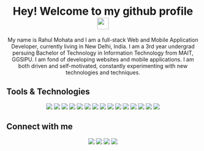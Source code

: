<h1 align="center">Hey! Welcome to my github profile <img src="https://tenor.com/view/elsalla-gif-19369358" width="30"/></h1> 
 
<!--
**Rahulm2310/Rahulm2310** is a ✨ _special_ ✨ repository because its `README.md` (this file) appears on y our GitHub profile.
-->
<p align='center'>
My name is Rahul Mohata and I am a full-stack Web and Mobile Application Developer, currently living in New Delhi, India. I am a 3rd year undergrad persuing Bachelor of Technology in Information Technology from MAIT, GGSIPU. I am fond of developing websites and mobile applications. I am both driven and self-motivated, constantly experimenting with new technologies and techniques.
</p>

## Tools & Technologies 
<p align='center'>
 <a href="https://html.com/"><img src="https://img.shields.io/badge/html5%20-%23E34F26.svg?&style=for-the-badge&logo=html5&logoColor=white" /></a>
  <a href="https://en.wikipedia.org/wiki/CSS"><img src="https://img.shields.io/badge/css3%20-%231572B6.svg?&style=for-the-badge&logo=css3&logoColor=white" /></a>
  <a href="https://www.javascript.com/"><img src="https://img.shields.io/badge/javascript%20-f0db4f.svg?&style=for-the-badge&logo=javascript&logoColor=black" /></a>
 <a href="https://reactjs.org"><img src ="https://img.shields.io/badge/react%20-%2320232a.svg?&style=for-the-badge&logo=react&logoColor=%2361DAFB" /></a>
 <a href="https://reactnative.dev"><img src ="https://img.shields.io/badge/react_native%20-%2320232a.svg?&style=for-the-badge&logo=react&logoColor=%2361DAFB" /></a>
 <a href="https://nextjs.org/"><img src ="https://img.shields.io/badge/next.js%20-eeeeee.svg?&style=for-the-badge&logo=next.js&logoColor=black" /></a>
 <a href="https://getbootstrap.com/"><img src="https://img.shields.io/badge/bootstrap%20-%23563D7C.svg?&style=for-the-badge&logo=bootstrap&logoColor=white"/></a>
 <a href="https://jquery.com/"><img src="https://img.shields.io/badge/jquery%20-%230769AD.svg?&style=for-the-badge&logo=jquery&logoColor=white" /></a>
 <a href="https://nodejs.org/"><img src="https://img.shields.io/badge/nodejs%20-3C873A.svg?&style=for-the-badge&logo=node.js&logoColor=white" /></a>
  <a href="https://expressjs.com/"><img src="https://img.shields.io/badge/express%20-dddddd.svg?&style=for-the-badge&logo=express&logoColor=blue" /></a>
   <a href="https://www.mongodb.com/"><img src="https://img.shields.io/badge/mongodb%20-4DB33D.svg?&style=for-the-badge&logo=mongodb&logoColor=grey" /></a>
   <a href="https://firebase.google.com/"><img src="https://img.shields.io/badge/firebase%20-FFA611.svg?&style=for-the-badge&logo=firebase&logoColor=blue" /></a>
   <a href="https://jestjs.io/"><img src="https://img.shields.io/badge/jest%20-purple.svg?&style=for-the-badge&logo=jest&logoColor=white" /></a>
   <a href="https://git-scm.com/"><img src="https://img.shields.io/badge/git%20-orange.svg?&style=for-the-badge&logo=git&logoColor=white" /></a>
     <a href="http://github.com/"><img src="https://img.shields.io/badge/github%20-black.svg?&style=for-the-badge&logo=github&logoColor=white" /></a>
</p>

## Connect with me
<p align='center'>
  <a href="https://www.github.com/Rahulm2310"><img src="https://img.shields.io/badge/github-black.svg?&style=for-the-badge&logo=github&logoColor=white" /></a> 
  <a href="mailto:rahulmohata2310@gmail.com"><img src="https://img.shields.io/badge/gmail-%23D14836.svg?&style=for-the-badge&logo=gmail&logoColor=white" /></a>
  <a href="https://www.linkedin.com/in/rahul-mohata-52953a172/"><img src="https://img.shields.io/badge/linkedin-%230077B5.svg?&style=for-the-badge&logo=linkedin&logoColor=white" /></a>
 <a href="https://medium.com/@rahulmohata2310"><img src="https://img.shields.io/badge/Medium-12100E?style=for-the-badge&logo=medium&logoColor=white">
 </a>
  
